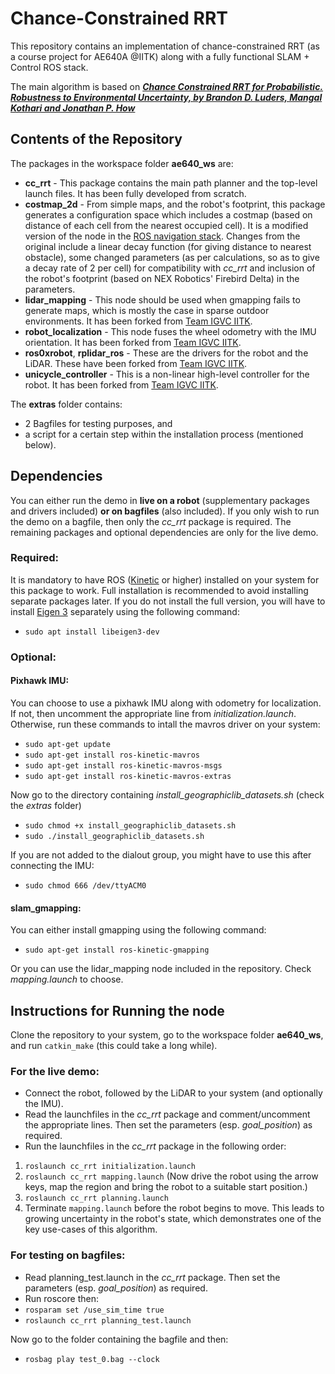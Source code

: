 # Chance-Constrained RRT
This repository contains an implementation of chance-constrained RRT (as a course project for AE640A @IITK) along with a fully functional SLAM + Control ROS stack.


The main algorithm is based on [_**Chance Constrained RRT for Probabilistic. Robustness to Environmental Uncertainty, by Brandon D. Luders, Mangal Kothari and Jonathan P. How**_](http://acl.mit.edu/papers/Luders10_GNC.pdf)

## Contents of the Repository
The packages in the workspace folder **ae640_ws** are:
- **cc_rrt** - This package contains the main path planner and the top-level launch files. It has been fully developed from scratch.
- **costmap_2d** - From simple maps, and the robot's footprint, this package generates a configuration space which includes a costmap (based on distance of each cell from the nearest occupied cell). It is a modified version of the node in the [ROS navigation stack](https://github.com/ros-planning/navigation). Changes from the original include a linear decay function (for giving distance to nearest obstacle), some changed parameters (as per calculations, so as to give a decay rate of 2 per cell) for compatibility with _cc_rrt_ and inclusion of the robot's footprint (based on NEX Robotics' Firebird Delta) in the parameters.
- **lidar_mapping** - This node should be used when gmapping fails to generate maps, which is mostly the case in sparse outdoor environments. It has been forked from [Team IGVC IITK](https://github.com/igvc-iitk).
- **robot_localization** - This node fuses the wheel odometry with the IMU orientation. It has been forked from [Team IGVC IITK](https://github.com/igvc-iitk).
-  **ros0xrobot**, **rplidar_ros** - These are the drivers for the robot and the LiDAR. These have been forked from [Team IGVC IITK](https://github.com/igvc-iitk).
- **unicycle_controller** - This is a non-linear high-level controller for the robot. It has been forked from [Team IGVC IITK](https://github.com/igvc-iitk).

The **extras** folder contains:
- 2 Bagfiles for testing purposes, and
- a script for a certain step within the installation process (mentioned below).


## Dependencies

You can either run the demo in **live on a robot** (supplementary packages and drivers included) **or on bagfiles** (also included). If you only wish to run the demo on a bagfile, then only the _cc_rrt_ package is required. The remaining packages and optional dependencies are only for the live demo. 

### Required:
It is mandatory to have ROS ([Kinetic](http://wiki.ros.org/kinetic/Installation) or higher) installed on your system for this package to work. Full installation is recommended to avoid installing separate packages later.
If you do not install the full version, you will have to install [Eigen 3](http://eigen.tuxfamily.org/index.php?title=Main_Page) separately using the following command:
- `sudo apt install libeigen3-dev`

### Optional:
#### Pixhawk IMU:
You can choose to use a pixhawk IMU along with odometry for localization. If not, then uncomment the appropriate line from _initialization.launch_. Otherwise, run these commands to intall the mavros driver on your system:
- `sudo apt-get update`
- `sudo apt-get install ros-kinetic-mavros`
- `sudo apt-get install ros-kinetic-mavros-msgs`
- `sudo apt-get install ros-kinetic-mavros-extras`

Now go to the directory containing _install_geographiclib_datasets.sh_ (check the _extras_ folder)
- `sudo chmod +x install_geographiclib_datasets.sh`
- `sudo ./install_geographiclib_datasets.sh`

If you are not added to the dialout group, you might have to use this after connecting the IMU:
- `sudo chmod 666 /dev/ttyACM0`

#### slam_gmapping:
You can either install gmapping using the following command:
- `sudo apt-get install ros-kinetic-gmapping`

Or you can use the lidar_mapping node included in the repository. Check _mapping.launch_ to choose.


## Instructions for Running the node
Clone the repository to your system, go to the workspace folder **ae640_ws**, and run `catkin_make` (this could take a long while).
### For the live demo:
- Connect the robot, followed by the LiDAR to your system (and optionally the IMU).
- Read the launchfiles in the _cc_rrt_ package and comment/uncomment the appropriate lines. Then set the parameters (esp. _goal_position_) as required.
- Run the launchfiles in the _cc_rrt_ package in the following order:
1. `roslaunch cc_rrt initialization.launch`
2. `roslaunch cc_rrt mapping.launch` (Now drive the robot using the arrow keys, map the region and bring the robot to a suitable start position.)
3. `roslaunch cc_rrt planning.launch`
4. Terminate `mapping.launch` before the robot begins to move. This leads to growing uncertainty in the robot's state, which demonstrates one of the key use-cases of this algorithm.


### For testing on bagfiles:
- Read planning_test.launch in the _cc_rrt_ package. Then set the parameters (esp. _goal_position_) as required.
- Run roscore then:
- `rosparam set /use_sim_time true`
- `roslaunch cc_rrt planning_test.launch`

Now go to the folder containing the bagfile and then:
- `rosbag play test_0.bag --clock`
